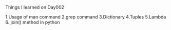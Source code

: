 Things I learned on Day002

1.Usage of man command
2.grep command
3.Dictionary
4.Tuples
5.Lambda
6..join() method in python
